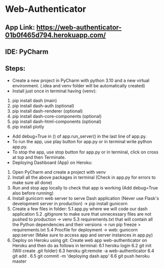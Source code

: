 # Web-Authenticator
## App Link: https://web-authenticator-01b0f465d794.herokuapp.com/
## IDE: PyCharm
## Steps:
* Create a new project in PyCharm with python 3.10 and a new virtual environment. (.idea and venv folder will be automatically created)
* Install just once in terminal having (venv):
1. pip install dash (main)
2. pip install dash-auth (optional)
3. pip install dash-renderer (optional)
4. pip install dash-core-components (optional)
5. pip install dash-html-components (optional)
6. pip install plotly
* Add debug=True in () of app.run_server() in the last line of app.py.
* To run the app, use play button for app.py or in terminal write python app.py.
* To stop the app, use stop button for app.py or in terminal, click on cross at top and then Terminate.
* Deploying Dashboard (App) on Heroku:
1. Open PyCharm and create a project with venv
2. Install all the above packages in terminal (Check in app.py for errors to make sure all done)
3. Run and stop app locally to check that app is working (Add debug=True also before running)
4. Install gunicorn web server to serve Dash application (Never use Flask's development server in production) -> pip install gunicorn 
5. Create a few files in folder:
5.1 app.py where we will code our dash application
5.2 .gitignore to make sure that unnecessary files are not pushed to production -> venv
5.3 requirements.txt that will contain all the Python dependencies and their versions -> run pip freeze > requirements.txt
5.4 Procfile for deployment -> web: gunicorn app:server (Make sure to access app and server instances in app.py)
6. Deploy on Heroku using git: Create web app web-authenticator on Heroku and then do as follows in terminal:
6.1 heroku login
6.2 git init (Will create .git folder)
6.3 heroku git:remote -a web-authenticator
6.4 git add .
6.5 git commit -m 'deploying dash app'
6.6 git push heroku master
